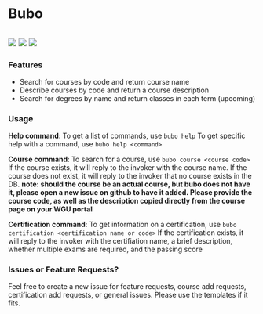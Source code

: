 ﻿# Bubo
 ![](https://img.shields.io/github/issues/Huusky/bubo?style=flat-square)
 ![](https://img.shields.io/github/issues-closed/Huusky/bubo?style=flat-square)
 ![](https://img.shields.io/github/issues-pr/Huusky/bubo?style=flat-square)
---
### Features

- Search for courses by code and return course name
- Describe courses by code and return a course description
- Search for degrees by name and return classes in each term (upcoming)

### Usage

**Help command**:
To get a list of commands, use `bubo help` 
To get specific help with a command, use `bubo help <command>`

**Course command**:
To search for a course, use `bubo course <course code>`
If the course exists, it will reply to the invoker with the course name.
If the course does not exist, it will reply to the invoker that no course exists in the DB.
**note: should the course be an actual course, but bubo does not have it, please open a new issue on github to have it added. Please provide the course code, as well as the description copied directly from the course page on your WGU portal**

**Certification command**:
To get information on a certification, use `bubo certification <certification name or code>`
If the certification exists, it will reply to the invoker with the certifiation name, a brief description, whether multiple exams are required, and the passing score

### Issues or Feature Requests?

Feel free to create a new issue for feature requests, course add requests, certification add requests, or general issues. Please use the templates if it fits.
